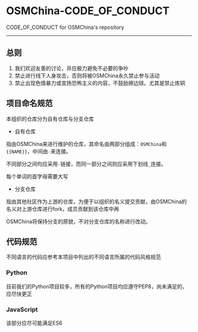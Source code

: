 # OSMChina-CODE_OF_CONDUCT
CODE_OF_CONDUCT for OSMChina's repository

----------

## 总则

1. 我们欢迎友善的讨论，并应极力避免不必要的争吵
2. 禁止进行线下人身攻击，否则将被OSMChina永久禁止参与活动
3. 禁止出现色情暴力或宣扬恐怖主义的内容，不鼓励擦边球。尤其是禁止炼铜

## 项目命名规范

本组织的仓库分为自有仓库与分支仓库

+ 自有仓库

指由OSMChina来进行维护的仓库，其命名由两部分组成：```OSMChina```和```{{NAME}}```，中间由```-```来连接。

不同部分之间均应采用```-```链接，而同一部分之间则应采用下划线```_```连接。

每个单词的首字母需要大写

+ 分支仓库

指由其他社区作为上游的仓库，为便于以组织的名义提交贡献，由OSMChina的名义对上游仓库进行fork，成员贡献到该仓库中再

OSMChina将保持分支的原貌，不对分支仓库的名称进行改动。

## 代码规范

不同语言的代码应参考本项目中列出的不同语言所属的代码风格规范

### Python

目前我们的Python项目较多，所有的Python项目均应遵守PEP8，尚未满足的，应尽快更正

### JavaScript

该部分应尽可能满足ES6
